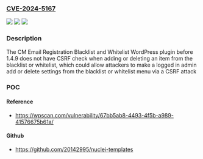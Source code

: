 ### [CVE-2024-5167](https://cve.mitre.org/cgi-bin/cvename.cgi?name=CVE-2024-5167)
![](https://img.shields.io/static/v1?label=Product&message=CM%20Email%20Registration%20Blacklist%20and%20Whitelist&color=blue)
![](https://img.shields.io/static/v1?label=Version&message=0%3C%201.4.9%20&color=brighgreen)
![](https://img.shields.io/static/v1?label=Vulnerability&message=CWE-352%20Cross-Site%20Request%20Forgery%20(CSRF)&color=brighgreen)

### Description

The CM Email Registration Blacklist and Whitelist WordPress plugin before 1.4.9 does not have CSRF check when adding or deleting an item from the blacklist or whitelist, which could allow attackers to make a logged in admin add or delete settings from the blacklist or whitelist menu via a CSRF attack

### POC

#### Reference
- https://wpscan.com/vulnerability/67bb5ab8-4493-4f5b-a989-41576675b61a/

#### Github
- https://github.com/20142995/nuclei-templates

